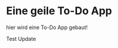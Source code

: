 # Eine geile To-Do App
<!-- триггерим GitHub Actions -->

hier wird eine To-Do App gebaut!

Test Update
